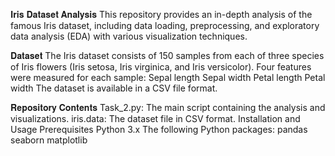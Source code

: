 𝐈𝐫𝐢𝐬 𝐃𝐚𝐭𝐚𝐬𝐞𝐭 𝐀𝐧𝐚𝐥𝐲𝐬𝐢𝐬
This repository provides an in-depth analysis of the famous Iris dataset, including data loading, preprocessing, and exploratory data analysis (EDA) with various visualization techniques.

𝐃𝐚𝐭𝐚𝐬𝐞𝐭
The Iris dataset consists of 150 samples from each of three species of Iris flowers (Iris setosa, Iris virginica, and Iris versicolor). Four features were measured for each sample:
Sepal length
Sepal width
Petal length
Petal width
The dataset is available in a CSV file format.

𝐑𝐞𝐩𝐨𝐬𝐢𝐭𝐨𝐫𝐲 𝐂𝐨𝐧𝐭𝐞𝐧𝐭𝐬
Task_2.py: The main script containing the analysis and visualizations.
iris.data: The dataset file in CSV format.
Installation and Usage
Prerequisites
Python 3.x
The following Python packages:
pandas
seaborn
matplotlib
